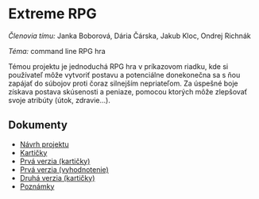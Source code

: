 # Extreme RPG

*Členovia tímu:* Janka Boborová, Dária Čárska, Jakub Kloc, Ondrej Richnák

*Téma:* command line RPG hra

Témou projektu je jednoduchá RPG hra v príkazovom riadku, kde si používateľ môže vytvoriť postavu a potenciálne donekonečna sa s ňou zapájať do súbojov proti čoraz silnejším nepriateľom. Za úspešné boje získava postava skúsenosti a peniaze, pomocou ktorých môže zlepšovať svoje atribúty (útok, zdravie…).


## Dokumenty
* [Návrh projektu](https://docs.google.com/document/d/13oA0Jz462Lxvix6eYZ6g7Y5tzaKFk5qyM1RuZQ4lzWg/edit)
* [Kartičky](https://docs.google.com/document/d/1N5yYx2FnWfKXR65bkJlw6aVSFBGcOtPHsAConoTIlxI/edit)
* [Prvá verzia (kartičky)](https://docs.google.com/document/d/15bu7Pax2BCTU01aBB8WwQG9bToNOEcjUJkMhp3f9csA/edit)
* [Prvá verzia (vyhodnotenie)](https://docs.google.com/document/d/17-Rh3AsyTBflNkUQOITiXXWzpP9rx1OKXG2j_9ni-7c/edit?usp=sharing)
* [Druhá verzia (kartičky)](https://docs.google.com/document/d/14WGhMBmvQLSMZR9Tm4arI3R9tf8ZPab6Fe1uop1qWxI/edit?usp=sharing)
* [Poznámky](https://docs.google.com/document/d/1-Psv40VSgnbwtFmYM0dob9aU0lL1mDU0Br91m0FC8Xc/edit)
